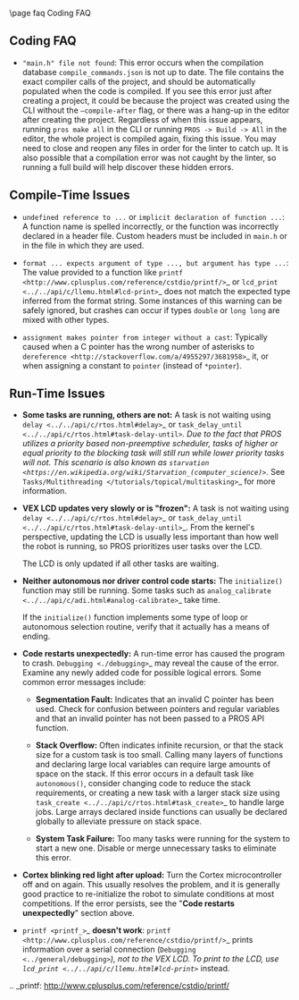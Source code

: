 \page faq Coding FAQ

## Coding FAQ

  * ``"main.h" file not found``:
        This error occurs when the compilation database ``compile_commands.json``
        is not up to date. The file contains the exact compiler calls of the project, and should be automatically populated when the code is compiled.
        If you see this error just after creating a project, it could be because the project was created
        using the CLI without the ``–compile-after`` flag, or there was a hang-up in the
        editor after creating the project. Regardless of when this issue appears, running ``pros make all`` in the CLI or
        running ``PROS -> Build -> All`` in the editor, the whole project is compiled again, fixing this
        issue. You may need to close and reopen any files in order for the linter to catch up. It is also possible that a compilation error was not caught by the linter, so running
        a full build will help discover these hidden errors.

## Compile-Time Issues

 * ``undefined reference to ...`` or ``implicit declaration of function ...``:
    A function name is spelled incorrectly, or the function was incorrectly
    declared in a header file. Custom headers must be included in ``main.h`` or
    in the file in which they are used.

 * ``format ... expects argument of type ..., but argument has type ...``:
    The value provided to a function like `printf <http://www.cplusplus.com/reference/cstdio/printf/>`_
    or `lcd_print <../../api/c/llemu.html#lcd-print>`_ does not match the expected
    type inferred from the format string. Some instances of this warning can be
    safely ignored, but crashes can occur if types ``double`` or ``long long`` are
    mixed with other types.

 * ``assignment makes pointer from integer without a cast``:
    Typically caused when a C pointer has the wrong number of asterisks to
    `dereference <http://stackoverflow.com/a/4955297/3681958>`_ it, or when
    assigning a constant to ``pointer`` (instead of ``*pointer``).

## Run-Time Issues

 * **Some tasks are running, others are not:**
    A task is not waiting using `delay <../../api/c/rtos.html#delay>`_ or
    `task_delay_until <../../api/c/rtos.html#task-delay-until>`_. Due to the fact that
    PROS utilizes a priority based non-preemptive scheduler, tasks of higher or
    equal priority to the blocking task will still run while lower priority tasks
    will not. This scenario is also known as
    `starvation <https://en.wikipedia.org/wiki/Starvation_(computer_science)>`_.
    See `Tasks/Multithreading </tutorials/topical/multitasking>`_ for more information.

 * **VEX LCD updates very slowly or is "frozen":**
    A task is not waiting using `delay <../../api/c/rtos.html#delay>`_ or
    `task_delay_until <../../api/c/rtos.html#task-delay-until>`_. From the kernel's
    perspective, updating the LCD is usually less important than how well the
    robot is running, so PROS prioritizes user tasks over the LCD.

    The LCD is only updated if all other tasks are waiting.

 * **Neither autonomous nor driver control code starts:**
    The ``initialize()`` function may still be running. Some tasks such as
    `analog_calibrate <../../api/c/adi.html#analog-calibrate>`_ take time.

    If the ``initialize()`` function implements some type of loop or autonomous
    selection routine, verify that it actually has a means of ending.

 * **Code restarts unexpectedly:**
    A run-time error has caused the program to crash.
    `Debugging <./debugging>`_ may reveal the cause of the error.
    Examine any newly added code for possible logical errors. Some common error
    messages include:

   * **Segmentation Fault:**
      Indicates that an invalid C pointer has been used. Check for confusion
      between pointers and regular variables and that an invalid pointer has not
      been passed to a PROS API function.

   * **Stack Overflow:**
      Often indicates infinite recursion, or that the stack size for a custom task
      is too small. Calling many layers of functions and declaring large local
      variables can require large amounts of space on the stack. If this error
      occurs in a default task like ``autonomous()``, consider changing code to
      reduce the stack requirements, or creating a new task with a larger stack
      size using `task_create <../../api/c/rtos.html#task_create>`_ to handle large jobs.
      Large arrays declared inside functions can usually be declared globally to
      alleviate pressure on stack space.

   * **System Task Failure:**
      Too many tasks were running for the system to start a new one. Disable or
      merge unnecessary tasks to eliminate this error.

 * **Cortex blinking red light after upload:**
    Turn the Cortex microcontroller off and on again. This usually resolves the
    problem, and it is generally good practice to re-initialize the robot to
    simulate conditions at most competitions. If the error persists, see the
    "**Code restarts unexpectedly**" section above.

 * `printf <printf_>`_ **doesn't work**:
    `printf <http://www.cplusplus.com/reference/cstdio/printf/>`_ prints
    information over a serial connection (`Debugging <../general/debugging>`_),
    not to the VEX LCD. To print to the LCD, use `lcd_print <../../api/c/llemu.html#lcd-print>`_
    instead.

.. _printf: http://www.cplusplus.com/reference/cstdio/printf/
